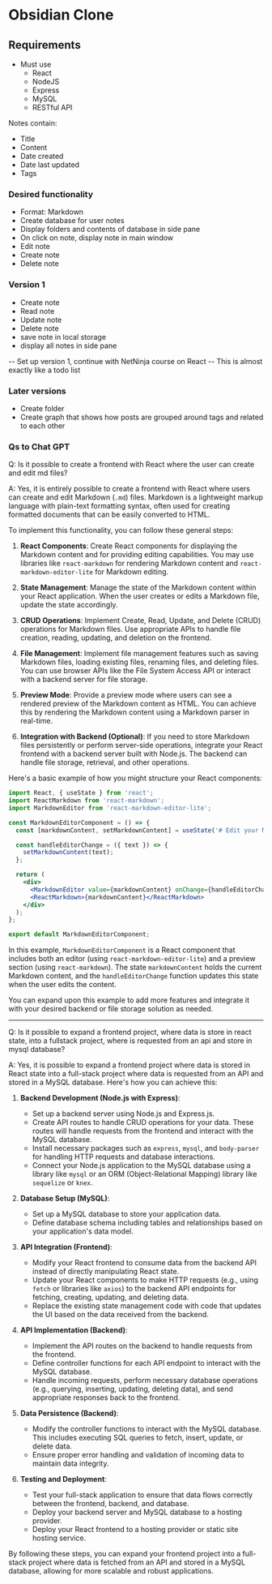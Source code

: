# Obsidian Clone

## Requirements
- Must use
    - React
    - NodeJS
    - Express
    - MySQL
    - RESTful API


Notes contain:
- Title
- Content
- Date created
- Date last updated
- Tags

### Desired functionality
- Format: Markdown
- Create database for user notes
- Display folders and contents of database in side pane
- On click on note, display note in main window
- Edit note
- Create note
- Delete note

### Version 1
- Create note
- Read note
- Update note
- Delete note
- save note in local storage
- display all notes in side pane

-- Set up version 1, continue with NetNinja course on React
-- This is almost exactly like a todo list


### Later versions
- Create folder
- Create graph that shows how posts are grouped around tags and related to each other

### Qs to Chat GPT

Q: Is it possible to create a frontend with React where the user can create and edit md files?

A: Yes, it is entirely possible to create a frontend with React where users can create and edit Markdown (`.md`) files. Markdown is a lightweight markup language with plain-text formatting syntax, often used for creating formatted documents that can be easily converted to HTML.

To implement this functionality, you can follow these general steps:

1. **React Components**: Create React components for displaying the Markdown content and for providing editing capabilities. You may use libraries like `react-markdown` for rendering Markdown content and `react-markdown-editor-lite` for Markdown editing.

2. **State Management**: Manage the state of the Markdown content within your React application. When the user creates or edits a Markdown file, update the state accordingly.

3. **CRUD Operations**: Implement Create, Read, Update, and Delete (CRUD) operations for Markdown files. Use appropriate APIs to handle file creation, reading, updating, and deletion on the frontend.

4. **File Management**: Implement file management features such as saving Markdown files, loading existing files, renaming files, and deleting files. You can use browser APIs like the File System Access API or interact with a backend server for file storage.

5. **Preview Mode**: Provide a preview mode where users can see a rendered preview of the Markdown content as HTML. You can achieve this by rendering the Markdown content using a Markdown parser in real-time.

6. **Integration with Backend (Optional)**: If you need to store Markdown files persistently or perform server-side operations, integrate your React frontend with a backend server built with Node.js. The backend can handle file storage, retrieval, and other operations.

Here's a basic example of how you might structure your React components:

```jsx
import React, { useState } from 'react';
import ReactMarkdown from 'react-markdown';
import MarkdownEditor from 'react-markdown-editor-lite';

const MarkdownEditorComponent = () => {
  const [markdownContent, setMarkdownContent] = useState('# Edit your Markdown here');

  const handleEditorChange = ({ text }) => {
    setMarkdownContent(text);
  };

  return (
    <div>
      <MarkdownEditor value={markdownContent} onChange={handleEditorChange} />
      <ReactMarkdown>{markdownContent}</ReactMarkdown>
    </div>
  );
};

export default MarkdownEditorComponent;
```

In this example, `MarkdownEditorComponent` is a React component that includes both an editor (using `react-markdown-editor-lite`) and a preview section (using `react-markdown`). The state `markdownContent` holds the current Markdown content, and the `handleEditorChange` function updates this state when the user edits the content.

You can expand upon this example to add more features and integrate it with your desired backend or file storage solution as needed.

---

Q: Is it possible to expand a frontend project, where data is store in react state, into a fullstack project, where is requested from an api and store in mysql database?

A: Yes, it is possible to expand a frontend project where data is stored in React state into a full-stack project where data is requested from an API and stored in a MySQL database. Here's how you can achieve this:

1. **Backend Development (Node.js with Express)**:
   - Set up a backend server using Node.js and Express.js.
   - Create API routes to handle CRUD operations for your data. These routes will handle requests from the frontend and interact with the MySQL database.
   - Install necessary packages such as `express`, `mysql`, and `body-parser` for handling HTTP requests and database interactions.
   - Connect your Node.js application to the MySQL database using a library like `mysql` or an ORM (Object-Relational Mapping) library like `sequelize` or `knex`.

2. **Database Setup (MySQL)**:
   - Set up a MySQL database to store your application data.
   - Define database schema including tables and relationships based on your application's data model.

3. **API Integration (Frontend)**:
   - Modify your React frontend to consume data from the backend API instead of directly manipulating React state.
   - Update your React components to make HTTP requests (e.g., using `fetch` or libraries like `axios`) to the backend API endpoints for fetching, creating, updating, and deleting data.
   - Replace the existing state management code with code that updates the UI based on the data received from the backend.

4. **API Implementation (Backend)**:
   - Implement the API routes on the backend to handle requests from the frontend.
   - Define controller functions for each API endpoint to interact with the MySQL database.
   - Handle incoming requests, perform necessary database operations (e.g., querying, inserting, updating, deleting data), and send appropriate responses back to the frontend.

5. **Data Persistence (Backend)**:
   - Modify the controller functions to interact with the MySQL database. This includes executing SQL queries to fetch, insert, update, or delete data.
   - Ensure proper error handling and validation of incoming data to maintain data integrity.

6. **Testing and Deployment**:
   - Test your full-stack application to ensure that data flows correctly between the frontend, backend, and database.
   - Deploy your backend server and MySQL database to a hosting provider.
   - Deploy your React frontend to a hosting provider or static site hosting service.

By following these steps, you can expand your frontend project into a full-stack project where data is fetched from an API and stored in a MySQL database, allowing for more scalable and robust applications.

